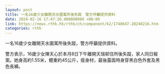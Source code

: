 ```yaml
---
layout: post
title: 一名16歲少女離開天水圍寓所後失蹤　警方呼籲提供資料
date: 2024-02-16 17:47:26.000000000 +08:00
link: https://news.rthk.hk/rthk/ch/component/k2/1740647-20240216.htm
categories: rthk
---
```


一名16歲少女離開天水圍寓所後失蹤，警方呼籲提供資料。

警方表示，16歲少女陳天心於本月8日下午離開天瑞邨住所後失蹤，家人同日報案。她身高約1.55米，體重約45公斤，瘦身材，最後露面時身穿黑白色外套及黑色長褲。
